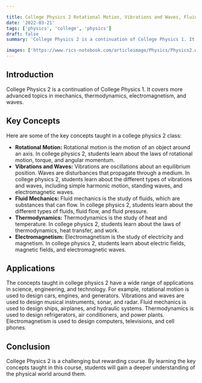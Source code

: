 ```yaml
---

title: College Physics 2 Rotational Motion, Vibrations and Waves, Fluid Mechanics, thermodynamics, and Electromagnetism 📚
date: '2022-03-21'
tags: ['physics', 'college', 'physics']
draft: false
summary: 'College Physics 2 is a continuation of College Physics 1. It covers more advanced topics in mechanics, thermodynamics, electromagnetism, and waves.'

images: ['https://www.rics-notebook.com/articleimage/Physics/Physics2.webp']
---
```


## **Introduction**

College Physics 2 is a continuation of College Physics 1. It covers more
advanced topics in mechanics, thermodynamics, electromagnetism, and waves.

## **Key Concepts**

Here are some of the key concepts taught in a college physics 2 class:

- **Rotational Motion:** Rotational motion is the motion of an object around an
  axis. In college physics 2, students learn about the laws of rotational
  motion, torque, and angular momentum.
- **Vibrations and Waves:** Vibrations are oscillations about an equilibrium
  position. Waves are disturbances that propagate through a medium. In college
  physics 2, students learn about the different types of vibrations and waves,
  including simple harmonic motion, standing waves, and electromagnetic waves.
- **Fluid Mechanics:** Fluid mechanics is the study of fluids, which are
  substances that can flow. In college physics 2, students learn about the
  different types of fluids, fluid flow, and fluid pressure.
- **Thermodynamics:** Thermodynamics is the study of heat and temperature. In
  college physics 2, students learn about the laws of thermodynamics, heat
  transfer, and work.
- **Electromagnetism:** Electromagnetism is the study of electricity and
  magnetism. In college physics 2, students learn about electric fields,
  magnetic fields, and electromagnetic waves.

## **Applications**

The concepts taught in college physics 2 have a wide range of applications in
science, engineering, and technology. For example, rotational motion is used to
design cars, engines, and generators. Vibrations and waves are used to design
musical instruments, sonar, and radar. Fluid mechanics is used to design ships,
airplanes, and hydraulic systems. Thermodynamics is used to design
refrigerators, air conditioners, and power plants. Electromagnetism is used to
design computers, televisions, and cell phones.

## **Conclusion**

College Physics 2 is a challenging but rewarding course. By learning the key
concepts taught in this course, students will gain a deeper understanding of the
physical world around them.
